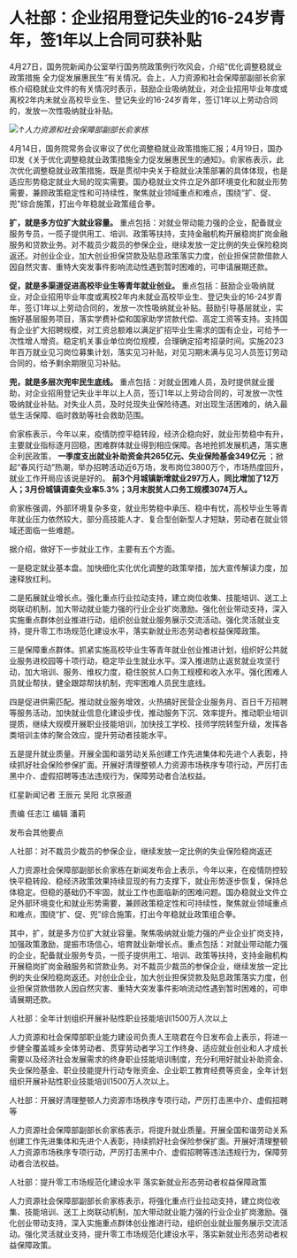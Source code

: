 # 人社部：企业招用登记失业的16-24岁青年，签1年以上合同可获补贴

4月27日，国务院新闻办公室举行国务院政策例行吹风会，介绍“优化调整稳就业政策措施
全力促发展惠民生”有关情况。会上，人力资源和社会保障部副部长俞家栋介绍稳就业文件的有关情况时表示，鼓励企业吸纳就业，对企业招用毕业年度或离校2年内未就业高校毕业生、登记失业的16-24岁青年，签订1年以上劳动合同的，发放一次性吸纳就业补贴。

![](https://inews.gtimg.com/om_bt/Otfn20jRdtmxhxCF-4aoE2bQHkTyMritI8Vj6VXQ1UAYgAA/1000)_↑人力资源和社会保障部副部长俞家栋_

4月14日，国务院常务会议审议了优化调整稳就业政策措施汇报；4月19日，国办印发《关于优化调整稳就业政策措施全力促发展惠民生的通知》。俞家栋表示，此次优化调整稳就业政策措施，既是贯彻中央关于稳就业决策部署的具体体现，也是适应形势稳定就业大局的现实需要。国办稳就业文件立足外部环境变化和就业形势需要，兼顾政策稳定性和可持续性，聚焦就业领域重点和难点，围绕“扩、促、兜”综合施策，打出今年稳就业政策组合拳。

**扩，就是多方位扩大就业容量。**
重点包括：对就业带动能力强的企业，配备就业服务专员，一揽子提供用工、培训、政策等扶持，支持金融机构开展稳岗扩岗金融服务和贷款业务。对不裁员少裁员的参保企业，继续发放一定比例的失业保险稳岗返还。对创业企业，加大创业担保贷款及贴息政策落实力度，创业担保贷款借款人因自然灾害、重特大突发事件影响流动性遇到暂时困难的，可申请展期还款。

**促，就是多渠道促进高校毕业生等青年就业创业。**
重点包括：鼓励企业吸纳就业，对企业招用毕业年度或离校2年内未就业高校毕业生、登记失业的16-24岁青年，签订1年以上劳动合同的，发放一次性吸纳就业补贴。鼓励引导基层就业，实施好基层服务项目，落实学费补偿和国家助学贷款代偿、高定工资等支持。支持国有企业扩大招聘规模，对工资总额难以满足扩招毕业生需求的国有企业，可给予一次性增人增资。稳定机关事业单位岗位规模，合理确定招考招录时间。实施2023年百万就业见习岗位募集计划，落实见习补贴，对见习期未满与见习人员签订劳动合同的，给予剩余期限见习补贴。

**兜，就是多层次兜牢民生底线。**
重点包括：对就业困难人员，及时提供就业援助，对企业招用登记失业半年以上人员，签订1年以上劳动合同的，可发放一次性吸纳就业补贴。对失业人员，及时兑现失业保险待遇。对出现生活困难的，纳入最低生活保障、临时救助等社会救助范围。

俞家栋表示，今年以来，疫情防控平稳转段，经济企稳向好，就业形势稳中有升，主要就业指标逐月回稳，困难群体就业得到相应保障。各地抢抓发展机遇，落实惠企利民政策，
**一季度支出就业补助资金共265亿元、失业保险基金349亿元**
；掀起“春风行动”热潮，举办招聘活动近6万场，发布岗位3800万个，市场热度回升，就业工作开局应该说是好的。
**前3个月城镇新增就业297万人，同比增加了12万人；3月份城镇调查失业率5.3%；3月末脱贫人口务工规模3074万人。**

俞家栋强调，外部环境复杂多变，就业形势稳中承压、稳中有忧，高校毕业生等青年就业压力依然较大，部分高技能人才、复合型创新型人才短缺，劳动者在就业领域还面临一些难题。

据介绍，做好下一步就业工作，主要有五个方面。

一是稳定就业基本盘。加快细化实化优化调整的政策举措，加大宣传解读力度，加速释放红利。

二是拓展就业增长点。强化重点行业拉动支持，建立岗位收集、技能培训、送工上岗联动机制，加大带动就业能力强的行业企业扩岗激励。强化创业带动支持，深入实施重点群体创业推进行动，组织创业就业服务展示交流活动。强化灵活就业支持，提升零工市场规范化建设水平，落实新就业形态劳动者权益保障政策。

三是保障重点群体。抓紧实施高校毕业生等青年就业创业推进计划，组织好公共就业服务进校园等十项行动，稳定毕业生就业水平。深入推进防止返贫就业攻坚行动，加大培训、服务、维权力度，稳住脱贫人口务工规模和收入水平。强化困难人员就业帮扶，健全跟踪帮扶机制，兜牢困难人员民生底线。

四是促进供需匹配。推动就业服务增效，火热搞好民营企业服务月、百日千万招聘等服务活动，加快就业信息化建设步伐，推动服务下沉、效率提升。推动职业培训提质，继续大规模开展职业技能培训，加快技工学校、技师学院转型升级，发挥各类培训主体的聚合效应，提升劳动者技能水平。

五是提升就业质量。开展全国和谐劳动关系创建工作先进集体和先进个人表彰，持续抓好社会保险参保扩面。开展好清理整顿人力资源市场秩序专项行动，严厉打击黑中介、虚假招聘等违法违规行为，保障劳动者合法权益。

红星新闻记者 王辰元 吴阳 北京报道

责编 任志江 编辑 潘莉

发布会其他要点

人社部：对不裁员少裁员的参保企业，继续发放一定比例的失业保险稳岗返还

人力资源社会保障部副部长俞家栋在新闻发布会上表示，今年以来，在疫情防控较快平稳转段、稳经济政策效果持续显现的有力支撑下，就业形势逐步恢复，保持总体稳定。但稳的基础仍不牢固，就业工作也面临新的困难问题。国办稳就业文件立足外部环境变化和就业形势需要，兼顾政策稳定性和可持续性，聚焦就业领域重点和难点，围绕“扩、促、兜”综合施策，打出今年稳就业政策组合拳。

其中，扩，就是多方位扩大就业容量。聚焦吸纳就业能力强的产业企业扩岗支持，加强政策激励，提振市场信心，培育就业新增长点。重点包括：对就业带动能力强的企业，配备就业服务专员，一揽子提供用工、培训、政策等扶持，支持金融机构开展稳岗扩岗金融服务和贷款业务。对不裁员少裁员的参保企业，继续发放一定比例的失业保险稳岗返还。对创业企业，加大创业担保贷款及贴息政策落实力度，创业担保贷款借款人因自然灾害、重特大突发事件影响流动性遇到暂时困难的，可申请展期还款。

人社部：全年计划组织开展补贴性职业技能培训1500万人次以上

人力资源和社会保障部职业能力建设司负责人王晓君在今日发布会上表示，将进一步健全覆盖城乡全体劳动者、贯穿劳动者学习工作终身、适应就业创业和人才成长需要以及经济社会发展需求的终身职业技能培训制度，充分利用好就业补助资金、失业保险基金、职业技能提升行动专账资金、企业职工教育经费等资金，全年计划组织开展补贴性职业技能培训1500万人次以上。

人社部：开展好清理整顿人力资源市场秩序专项行动，严厉打击黑中介、虚假招聘等

人力资源社会保障部副部长俞家栋表示，将提升就业质量。开展全国和谐劳动关系创建工作先进集体和先进个人表彰，持续抓好社会保险参保扩面。开展好清理整顿人力资源市场秩序专项行动，严厉打击黑中介、虚假招聘等违法违规行为，保障劳动者合法权益。

人社部：提升零工市场规范化建设水平 落实新就业形态劳动者权益保障政策

人力资源社会保障部副部长俞家栋表示，将强化重点行业拉动支持，建立岗位收集、技能培训、送工上岗联动机制，加大带动就业能力强的行业企业扩岗激励。强化创业带动支持，深入实施重点群体创业推进行动，组织创业就业服务展示交流活动。强化灵活就业支持，提升零工市场规范化建设水平，落实新就业形态劳动者权益保障政策。


